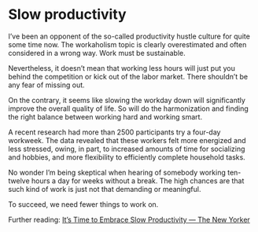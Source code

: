 # Slow productivity

I’ve been an opponent of the so-called productivity hustle culture for quite some time now. The workaholism topic is clearly overestimated and often considered in a wrong way. Work must be sustainable.

Nevertheless, it doesn’t mean that working less hours will just put you behind the competition or kick out of the labor market. There shouldn’t be any fear of missing out.

On the contrary, it seems like slowing the workday down will significantly improve the overall quality of life. So will do the harmonization and finding the right balance between working hard and working smart.

A recent research had more than 2500 participants try a four-day workweek. The data revealed that these workers felt more energized and less stressed, owing, in part, to increased amounts of time for socializing and hobbies, and more flexibility to efficiently complete household tasks.

No wonder I’m being skeptical when hearing of somebody working ten-twelve hours a day for weeks without a break. The high chances are that such kind of work is just not that demanding or meaningful.

To succeed, we need fewer things to work on.

Further reading: [It’s Time to Embrace Slow Productivity — The New Yorker](https://www.newyorker.com/culture/office-space/its-time-to-embrace-slow-productivity)